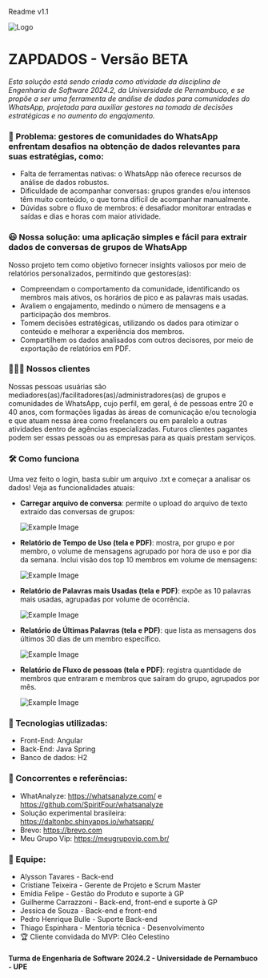 Readme v1.1

![Logo](https://mcusercontent.com/b168565509c950eee76fc9f1a/images/f3ecd951-4b53-c16a-1b4b-9d9f1a7254f8.png)


# ZAPDADOS - Versão BETA
<i>Esta solução está sendo criada como atividade da disciplina de Engenharia de Software 2024.2, da Universidade de Pernambuco, e se propõe a ser uma ferramenta de análise de dados para comunidades do WhatsApp, projetada para auxiliar gestores na tomada de decisões estratégicas e no aumento do engajamento.</i>

### 🤔 Problema: gestores de comunidades do WhatsApp enfrentam desafios na obtenção de dados relevantes para suas estratégias, como:
- Falta de ferramentas nativas: o WhatsApp não oferece recursos de análise de dados robustos.
- Dificuldade de acompanhar conversas: grupos grandes e/ou intensos têm muito conteúdo, o que torna difícil de acompanhar manualmente.
- Dúvidas sobre o fluxo de membros: é desafiador monitorar entradas e saídas e dias e horas com maior atividade.

### 😃 Nossa solução: uma aplicação simples e fácil para extrair dados de conversas de grupos de WhatsApp
Nosso projeto tem como objetivo fornecer insights valiosos por meio de relatórios personalizados, permitindo que gestores(as):
- Compreendam o comportamento da comunidade, identificando os membros mais ativos, os horários de pico e as palavras mais usadas.
- Avaliem o engajamento, medindo o número de mensagens e a participação dos membros.
- Tomem decisões estratégicas, utilizando os dados para otimizar o conteúdo e melhorar a experiência dos membros.
- Compartilhem os dados analisados com outros decisores, por meio de exportação de relatórios em PDF.

### 👩🏽‍💻 Nossos clientes
Nossas pessoas usuárias são mediadores(as)/facilitadores(as)/administradores(as) de grupos e comunidades de WhatsApp, cujo perfil, em geral, é de pessoas entre 20 e 40 anos, com formações ligadas às áreas de comunicação e/ou tecnologia e que atuam nessa área como freelancers ou em paralelo a outras atividades dentro de agências especializadas. Futuros clientes pagantes podem ser essas pessoas ou as empresas para as quais prestam serviços. 

### 🛠 Como funciona

Uma vez feito o login, basta subir um arquivo .txt e começar a analisar os dados! Veja as funcionalidades atuais:


* <b>Carregar arquivo de conversa</b>: permite o upload do arquivo de texto extraído das conversas de grupos:
  
   ![Example Image](https://mcusercontent.com/b168565509c950eee76fc9f1a/images/3d3ecced-1548-f6d0-0f6f-b57c0af3362a.png)

  
* <b>Relatório de Tempo de Uso (tela e PDF)</b>: mostra, por grupo e por membro, o volume de mensagens agrupado por hora de uso e por dia da semana. Inclui visão dos top 10 membros em volume de mensagens:
  
   ![Example Image](https://mcusercontent.com/b168565509c950eee76fc9f1a/images/2c79face-263b-c6e5-520c-2fdcfa93d6c2.png)

  
* <b>Relatório de Palavras mais Usadas (tela e PDF)</b>: expõe as 10 palavras mais usadas, agrupadas por volume de ocorrência.

   ![Example Image](https://mcusercontent.com/b168565509c950eee76fc9f1a/images/96ca7d68-e4f8-a01f-53a4-48723bb6ff8c.png)
  
* <b>Relatório de Últimas Palavras (tela e PDF)</b>:  que lista as mensagens dos últimos 30 dias de um membro específico.
  
   ![Example Image](https://mcusercontent.com/b168565509c950eee76fc9f1a/images/09e2229f-9f37-7797-0f89-b04853b3bd67.png)

* <b>Relatório de Fluxo de pessoas (tela e PDF)</b>: registra quantidade de membros que entraram e membros que saíram do grupo, agrupados por mês.
  
   ![Example Image](https://mcusercontent.com/b168565509c950eee76fc9f1a/images/3d6a84a0-47a3-a82c-f1ea-89f6aee2c04a.png)

### 🤖 Tecnologias utilizadas:
- Front-End: Angular
- Back-End: Java Spring
- Banco de dados: H2


### 👀 Concorrentes e referências:
- WhatAnalyze: https://whatsanalyze.com/ e https://github.com/SpiritFour/whatsanalyze
- Solução experimental brasileira: https://daltonbc.shinyapps.io/whatsapp/
- Brevo: https://brevo.com
- Meu Grupo Vip: https://meugrupovip.com.br/


### 👥 Equipe:
- Alysson Tavares - Back-end
- Cristiane Teixeira - Gerente de Projeto e Scrum Master
- Emídia Felipe - Gestão do Produto e suporte à GP
- Guilherme Carrazzoni - Back-end, front-end e suporte à GP
- Jessica de Souza - Back-end e front-end
- Pedro Henrique Bulle - Suporte Back-end
- Thiago Espinhara - Mentoria técnica - Desenvolvimento
- 🏆 Cliente convidada do MVP: Cléo Celestino

#### Turma de Engenharia de Software 2024.2 - Universidade de Pernambuco - UPE

